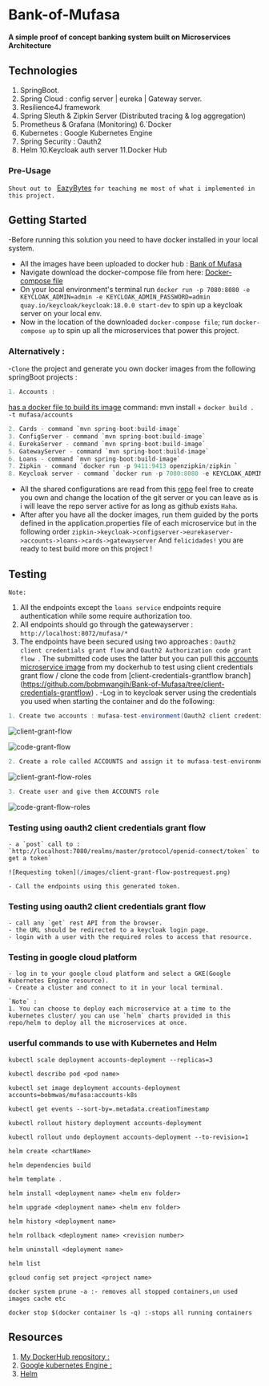 # Bank-of-Mufasa

**A simple proof of concept banking system built on Microservices Architecture**

## Technologies

1. SpringBoot.
2. Spring Cloud : config server | eureka | Gateway server.
3. Resilience4J framework
4. Spring Sleuth & Zipkin Server (Distributed tracing & log aggregation)
5. Prometheus & Grafana (Monitoring)
6.`Docker
7. Kubernetes : Google Kubernetes Engine
8. Spring Security : Oauth2
9. Helm
10.Keycloak auth server
11.Docker Hub

### Pre-Usage

`Shout out to ` [EazyBytes](https://www.udemy.com/course/master-microservices-with-spring-docker-kubernetes) `for teaching me most of what i implemented in this project. `


## Getting Started
-Before running this solution you need to have docker installed in your local system.
- All the images have been uploaded to docker hub : [Bank of Mufasa](https://hub.docker.com/repository/docker/bobmwas/mufasa) 
- Navigate download the docker-compose file from here: [Docker-compose file](https://github.com/bobmwangih/Bank-of-Mufasa/blob/master/docker-compose/default/docker-compose.yml)
- On your local environment's terminal run ` docker run -p 7080:8080 -e KEYCLOAK_ADMIN=admin -e KEYCLOAK_ADMIN_PASSWORD=admin quay.io/keycloak/keycloak:18.0.0 start-dev `
 to spin up a keycloak server on your local env.
- Now in the location of the downloaded `docker-compose file`; run `docker-compose up` to spin up all the microservices that power this project.

### Alternatively :
-`Clone` the project and generate you  own docker images from the following springBoot projects :

```java
1. Accounts :
```

[has a docker file to build its image](https://github.com/bobmwangih/Bank-of-Mufasa/blob/master/Accounts/Dockerfile) command: mvn install  +  `docker build . -t mufasa/accounts`
```java
2. Cards - command `mvn spring-boot:build-image`
3. ConfigServer - command `mvn spring-boot:build-image`
4. EurekaServer - command `mvn spring-boot:build-image`
5. GatewayServer - command `mvn spring-boot:build-image`
6. Loans - command `mvn spring-boot:build-image`
7. Zipkin - command `docker run -p 9411:9413 openzipkin/zipkin `
8. Keycloak server - command `docker run -p 7080:8080 -e KEYCLOAK_ADMIN=admin -e KEYCLOAK_ADMIN_PASSWORD=admin quay.io/keycloak/keycloak:18.0.0 start-dev`
```
- All the shared configurations are read from this [repo](https://github.com/bobmwangih/config-repo.git)  feel free to create you own and change the location of the git server or you can leave as is i will leave the repo server active for as long as github exists `Haha`.
- After after you have all the docker images, run them guided by the ports defined in the application.properties file of each microservice but in the following order `zipkin->keycloak->configserver->eurekaserver->accounts->loans->cards->gatewayserver`
And `felicidades!` you are ready to test build more on this project !

## Testing
`Note:`
1. All the endpoints except the `loans service` endpoints require authentication while some require authorization too.
2. All endpoints should go through the gatewayserver : `http://localhost:8072/mufasa/*`
3. The endpoints have been secured using two approaches : `Oauth2 client credentials grant flow` and `Oauth2 Authorization code grant flow `. The submitted code uses the latter but you can pull this [accounts microservice image](https://hub.docker.com/repository/docker/bobmwas/mufasa) from my dockerhub to test using client credentials grant flow / clone the code from [client-credentials-grantflow branch] (https://github.com/bobmwangih/Bank-of-Mufasa/tree/client-credentials-grantflow) .
-Log in to keycloak server using the credentials you used when starting the container and do the following: 
```java
1. Create two accounts : mufasa-test-environment(Oauth2 client credentials grant flow) & mufasa-gateway-ui(Oauth2 Authorization code grant flow `. The submitted code uses the latter but you can pull this [accounts microservice image) to use the former.
```
![client-grant-flow](/images/client-grant-flow.png)

![code-grant-flow](/images/code-grant-flow.png)

```java
2. Create a role called ACCOUNTS and assign it to mufasa-test-environment client.
```

![client-grant-flow-roles](/images/client-grant-flow-roles.png)

```java
3. Create user and give them ACCOUNTS role
```

![code-grant-flow-roles](/images/code-grant-flow-roles.png)


### Testing using oauth2 client credentials grant flow
```
- a `post` call to : `http://localhost:7080/realms/master/protocol/openid-connect/token` to get a token`

![Requesting token](/images/client-grant-flow-postrequest.png)

- Call the endpoints using this generated token.
```

### Testing using oauth2 client credentials grant flow
```
- call any `get` rest API from the browser.
- the URL should be redirected to a keycloak login page.
- login with a user with the required roles to access that resource.
```

### Testing in google cloud platform 
```
- log in to your google cloud platform and select a GKE(Google Kubernetes Engine resource).
- Create a cluster and connect to it in your local terminal.

`Note` : 
1. You can choose to deploy each microservice at a time to the kubernetes cluster/ you can use `helm` charts provided in this repo/helm to deploy all the microservices at once.
```

### userful commands to use with Kubernetes and Helm

```
kubectl scale deployment accounts-deployment --replicas=3

kubectl describe pod <pod name>

kubectl set image deployment accounts-deployment accounts=bobmwas/mufasa:accounts-k8s

kubectl get events --sort-by=.metadata.creationTimestamp

kubectl rollout history deployment accounts-deployment

kubectl rollout undo deployment accounts-deployment --to-revision=1

helm create <chartName>

helm dependencies build

helm template .

helm install <deployment name> <helm env folder>

helm upgrade <deployment name> <helm env folder>

helm history <deployment name>

helm rollback <deployment name> <revision number>

helm uninstall <deployment name>

helm list

gcloud config set project <project name>

docker system prune -a :- removes all stopped containers,un used images cache etc

docker stop $(docker container ls -q) :-stops all running containers
```


## Resources
1. [My DockerHub repository :](https://hub.docker.com/repository/docker/bobmwas/mufasa)
2. [Google kubernetes Engine :](https://console.cloud.google.com/kubernetes/list/overview?project=bank-of-mufasa)
3. [Helm ](https://helm.sh/) 

